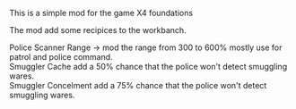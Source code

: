 This is a simple mod for the game X4 foundations

The mod add some recipices to the workbanch.

Police Scanner Range -> mod the range from 300 to 600% mostly use for patrol and police command.<br/>
Smuggler Cache add a 50% chance that the police won't detect smuggling wares.<br/>
Smuggler Concelment add a 75% chance that the police won't detect smuggling wares.
